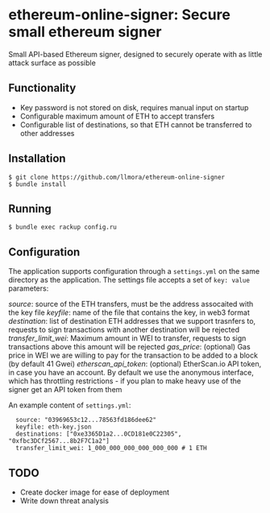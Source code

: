 ethereum-online-signer: Secure small ethereum signer
====================================================

Small API-based Ethereum signer, designed to securely operate with as little attack surface as possible

Functionality
-------------

* Key password is not stored on disk, requires manual input on startup
* Configurable maximum amount of ETH to accept transfers
* Configurable list of destinations, so that ETH cannot be transferred to other addresses

Installation
------------
```
$ git clone https://github.com/llmora/ethereum-online-signer
$ bundle install
```

Running
-------

```
$ bundle exec rackup config.ru
```

Configuration
-------------

The application supports configuration through a `settings.yml` on the same directory as the application. The settings file accepts a set of `key: value` parameters:

  *source*: source of the ETH transfers, must be the address assocaited with the key file
  *keyfile*: name of the file that contains the key, in web3 format
  *destination*: list of destination ETH addresses that we support trasnfers to, requests to sign transactions with another destination will be rejected  
  *transfer_limit_wei*: Maximum amount in WEI to transfer, requests to sign transactions above this amount will be rejected
  *gas_price*: (optional) Gas price in WEI we are willing to pay for the transaction to be added to a block (by default 41 Gwei)
  *etherscan_api_token*: (optional) EtherScan.io API token, in case you have an account. By default we use the anonymous interface, which has throttling restrictions - if you plan to make heavy use of the signer get an API token from them

An example content of `settings.yml`:
```
  source: "03969653c12...78563fd186dee62"
  keyfile: eth-key.json
  destinations: ["0xe3365D1a2...0CD181e0C22305", "0xfbc3DCf2567...8b2F7C1a2"]
  transfer_limit_wei: 1_000_000_000_000_000_000 # 1 ETH
```

TODO
----
* Create docker image for ease of deployment
* Write down threat analysis
